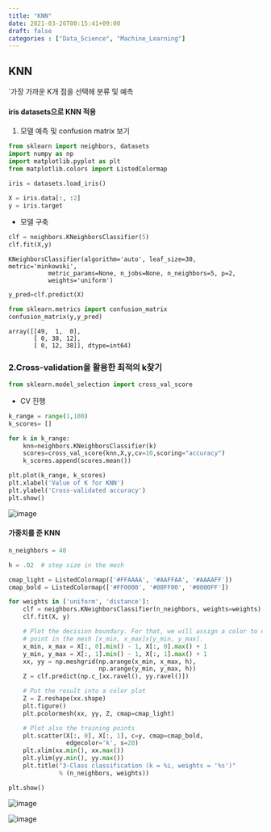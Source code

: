 ```yaml
---
title: "KNN"
date: 2021-03-26T00:15:41+09:00
draft: false
categories : ["Data_Science", "Machine_Learning"]
---
```


## KNN

`가장 가까운 K개 점을 선택헤 분류 및 예측

#### iris datasets으로 KNN 적용

1. 모델 예측 및 confusion matrix 보기

```python
from sklearn import neighbors, datasets
import numpy as np
import matplotlib.pyplot as plt
from matplotlib.colors import ListedColormap
```


```python
iris = datasets.load_iris()

X = iris.data[:, :2]
y = iris.target
```

- 모델 구축


```python
clf = neighbors.KNeighborsClassifier(5)
clf.fit(X,y)
```




    KNeighborsClassifier(algorithm='auto', leaf_size=30, metric='minkowski',
               metric_params=None, n_jobs=None, n_neighbors=5, p=2,
               weights='uniform')




```python
y_pred=clf.predict(X)
```


```python
from sklearn.metrics import confusion_matrix
confusion_matrix(y,y_pred)
```




    array([[49,  1,  0],
           [ 0, 38, 12],
           [ 0, 12, 38]], dtype=int64)



### 2.Cross-validation을 활용한 최적의 k찾기

```python
from sklearn.model_selection import cross_val_score
```

- CV 진행


```python
k_range = range(1,100)
k_scores= []

for k in k_range:
    knn=neighbors.KNeighborsClassifier(k)
    scores=cross_val_score(knn,X,y,cv=10,scoring="accuracy")
    k_scores.append(scores.mean())
```


```python
plt.plot(k_range, k_scores)
plt.xlabel('Value of K for KNN')
plt.ylabel('Cross-validated accuracy')
plt.show()
```

![image](https://user-images.githubusercontent.com/49333349/112577287-6db73200-8e37-11eb-96fb-95ab2ec05aff.png)


#### 가중치를 준 KNN


```python
n_neighbors = 40

h = .02  # step size in the mesh

cmap_light = ListedColormap(['#FFAAAA', '#AAFFAA', '#AAAAFF'])
cmap_bold = ListedColormap(['#FF0000', '#00FF00', '#0000FF'])

for weights in ['uniform', 'distance']:
    clf = neighbors.KNeighborsClassifier(n_neighbors, weights=weights)
    clf.fit(X, y)

    # Plot the decision boundary. For that, we will assign a color to each
    # point in the mesh [x_min, x_max]x[y_min, y_max].
    x_min, x_max = X[:, 0].min() - 1, X[:, 0].max() + 1
    y_min, y_max = X[:, 1].min() - 1, X[:, 1].max() + 1
    xx, yy = np.meshgrid(np.arange(x_min, x_max, h),
                         np.arange(y_min, y_max, h))
    Z = clf.predict(np.c_[xx.ravel(), yy.ravel()])

    # Put the result into a color plot
    Z = Z.reshape(xx.shape)
    plt.figure()
    plt.pcolormesh(xx, yy, Z, cmap=cmap_light)

    # Plot also the training points
    plt.scatter(X[:, 0], X[:, 1], c=y, cmap=cmap_bold,
                edgecolor='k', s=20)
    plt.xlim(xx.min(), xx.max())
    plt.ylim(yy.min(), yy.max())
    plt.title("3-Class classification (k = %i, weights = '%s')"
              % (n_neighbors, weights))

plt.show()
```


![image](https://user-images.githubusercontent.com/49333349/112577593-f8982c80-8e37-11eb-9e29-e7d0dc378315.png)

![image](https://user-images.githubusercontent.com/49333349/112577618-051c8500-8e38-11eb-8984-eb223df3f1f1.png)


